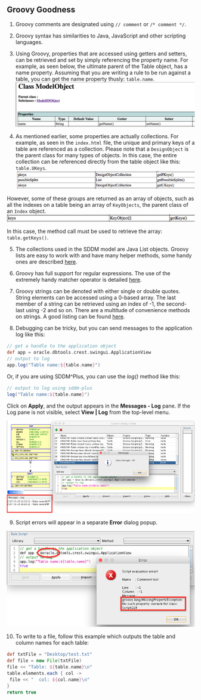 ## Groovy Goodness
1. Groovy comments are designated using `// comment` or `/* comment */`.
2. Groovy syntax has similarities to Java, JavaScript and other scripting languages.
3. Using Groovy, properties that are accessed using getters and setters, can be retrieved and set by simply referencing the property name. For example, as seen below, the ultimate parent of the Table object, has a name property. Assuming that you are writing a rule to be run against a table, you can get the name property thusly: `table.name`.
 ![](images/getterSetter.png)

4. As mentioned earlier, some properties are actually collections. For example, as seen in the `index.html` file, the unique and primary keys of a table are referenced as a collection. Please note that a `DesignObject` is the parent class for many types of objects. In this case, the entire collection can be referenced directly from the table object like this: `table.UKeys`.
 ![](images/pkAndUk.png)

 However, some of these groups are returned as an array of objects, such as all the indexes on a table being an array of `KeyObjects`, the parent class of an `Index` object.
 ![](images/getKeys.png)

 In this case, the method call must be used to retrieve the array: `table.getKeys()`.

5. The collections used in the SDDM model are Java List objects. Groovy lists are easy to work with and have many helper methods, some handy ones are described [here](http://grails.asia/groovy-list-tutorial-and-examples).

6. Groovy has  full support for regular expressions. The use of the extremely handy matcher operator is detailed [here](http://mrhaki.blogspot.com/2009/09/groovy-goodness-matchers-for-regular.html).

7. Groovy strings can be denoted with either single or double quotes. String elements can be accessed using a 0-based array. The last member of a string can be retrieved using an index of -1, the second-last using -2 and so on. There are a multitude of convenience methods on strings. A good listing can be found [here](https://www.tutorialspoint.com/groovy/groovy_strings.htm).
8. Debugging can be tricky, but you can send messages to the application log like this:
```groovy
// get a handle to the application object
def app = oracle.dbtools.crest.swingui.ApplicationView
// output to log
app.log("Table name:${table.name}")
```
Or, if you are using SDDM^Plus, you can use the *log()* method like this:
```groovy
// output to log using sddm-plus
log("Table name:${table.name}")
```
Click on **Apply**, and the output appears in the **Messages - Log** pane. If the Log pane is not visible, select **View | Log** from the top-level menu.

 ![](images/useLog.png)

9. Script errors will appear in a separate **Error** dialog popup.

 ![](images/errorMsg.png)

10. To write to a file, follow this example which outputs the table and column names for each table:


 ```groovy
def txtFile = "Desktop/test.txt"
def file = new File(txtFile)
file << "Table: ${table.name}\n"
table.elements.each { col ->
  file << "  col: ${col.name}\n"
}
return true
```
